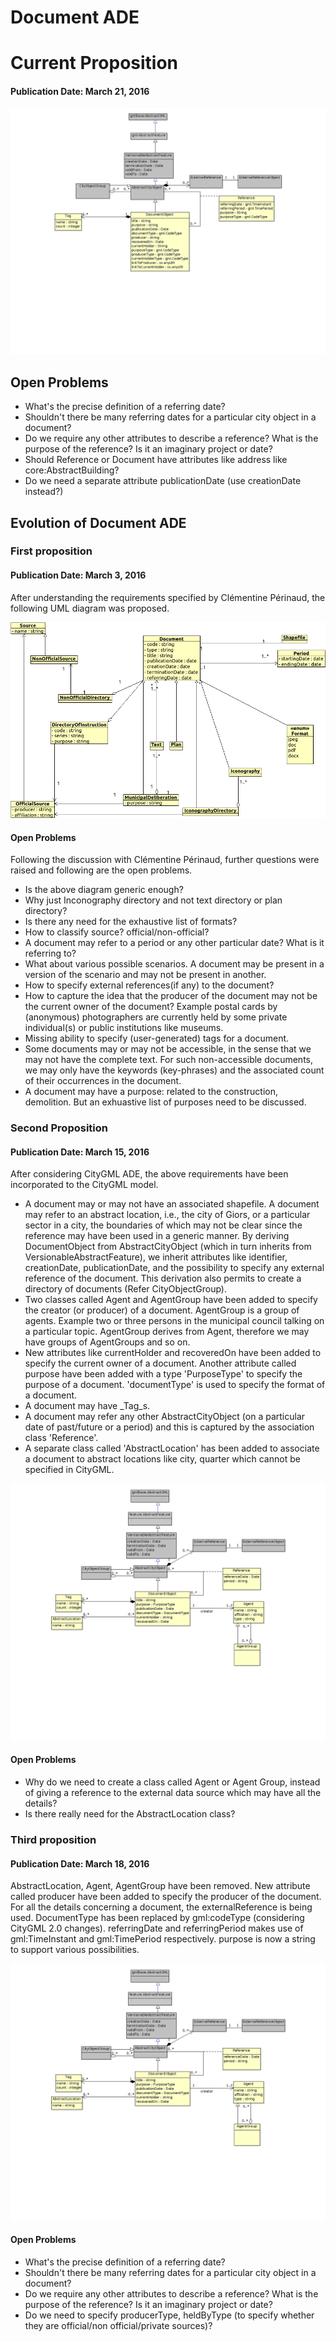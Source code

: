 # Document ADE

# Current Proposition
#### Publication Date: March 21, 2016

![Image Alt](DocumentADE.png)

## Open Problems
- What's the precise definition of a referring date?
- Shouldn't there be many referring dates for a particular city object in a document? 
- Do we require any other attributes to describe a reference? What is the purpose of the reference? Is it an imaginary project or date?
- Should Reference or Document have attributes like address like core:AbstractBuilding?
- Do we need a separate attribute publicationDate (use creationDate instead?)

## Evolution of Document ADE
### First proposition 
#### Publication Date: March 3, 2016
After understanding the requirements specified by Clémentine Périnaud, the following UML diagram was proposed.

![Image Alt](evolution/HistoricalDocuments-classdiagram.png)

#### Open Problems
Following the discussion with Clémentine Périnaud, further questions were raised and following are the open problems.
- Is the above diagram generic enough?
- Why just Inconography directory and not text directory or plan directory?
- Is there any need for the exhaustive list of formats?
- How to classify source? official/non-official?
- A document may refer to a period or any other particular date? What is it referring to?
- What about various possible scenarios. A document may be present in a version of the scenario and may not be present in another.
- How to specify external references(if any) to the document?
- How to capture the idea that the producer of the document may not be the current owner of the document? Example postal cards by (anonymous) photographers are currently held by some private individual(s) or public institutions like museums.
- Missing ability to specify (user-generated) tags for a document.
- Some documents may or may not be accessible, in the sense that we may not have the complete text. For such non-accessible documents, we may only have the keywords (key-phrases) and the associated count of their occurrences in the document.
- A document may have a purpose: related to the construction, demolition. But an exhuastive list of purposes need to be discussed.

### Second Proposition 
#### Publication Date: March 15, 2016
After considering CityGML ADE, the above requirements have been incorporated to the CityGML model.
- A document may or may not have an associated shapefile.
A document may refer to an abstract location, i.e., the city of Giors, or a particular sector in a city, the boundaries of which may not be clear since the reference may have been used in a generic manner.
By deriving DocumentObject from AbstractCityObject (which in turn inherits from VersionableAbstractFeature), we inherit attributes like identifier, creationDate, publicationDate, and the possibility to specify any external reference of the document.
This derivation also permits to create a directory of documents (Refer CityObjectGroup).
- Two classes called Agent and AgentGroup have been added to specify the creator (or producer) of a document. AgentGroup is a group of agents. Example two or three persons in the municipal council talking on a particular topic. AgentGroup derives from Agent, therefore we may have groups of AgentGroups and so on.
- New attributes like currentHolder and recoveredOn have been added to specify the current owner of a document.
Another attribute called purpose have been added with a type 'PurposeType' to specify the purpose of a document.
'documentType' is used to specify the format of a document.
- A document may have _Tag_s.
- A document may refer any other AbstractCityObject (on a particular date of past/future or a period) and this is captured by the association class 'Reference'.
- A separate class called 'AbstractLocation' has been added to associate a document to abstract locations like city, quarter which cannot be specified in CityGML.


![Image Alt](evolution/DocumentADE.png)

#### Open Problems
- Why do we need to create a class called Agent or Agent Group, instead of giving a reference to the external data source which may have all the details?
- Is there really need for the AbstractLocation class? 

### Third proposition
#### Publication Date: March 18, 2016
AbstractLocation, Agent, AgentGroup have been removed.
New attribute called producer have been added to specify the producer of the document.
For all the details concerning a document, the externalReference is being used. 
DocumentType has been replaced by gml:codeType (considering CityGML 2.0 changes).
referringDate and referringPeriod makes use of gml:TimeInstant and gml:TimePeriod respectively.
purpose is now a string to support various possibilities.

![Image Alt](evolution/DocumentADEv1.png)

#### Open Problems
- What's the precise definition of a referring date?
- Shouldn't there be many referring dates for a particular city object in a document? 
- Do we require any other attributes to describe a reference? What is the purpose of the reference? Is it an imaginary project or date?
- Do we need to specify producerType, heldByType (to specify whether they are official/non official/private sources)?
